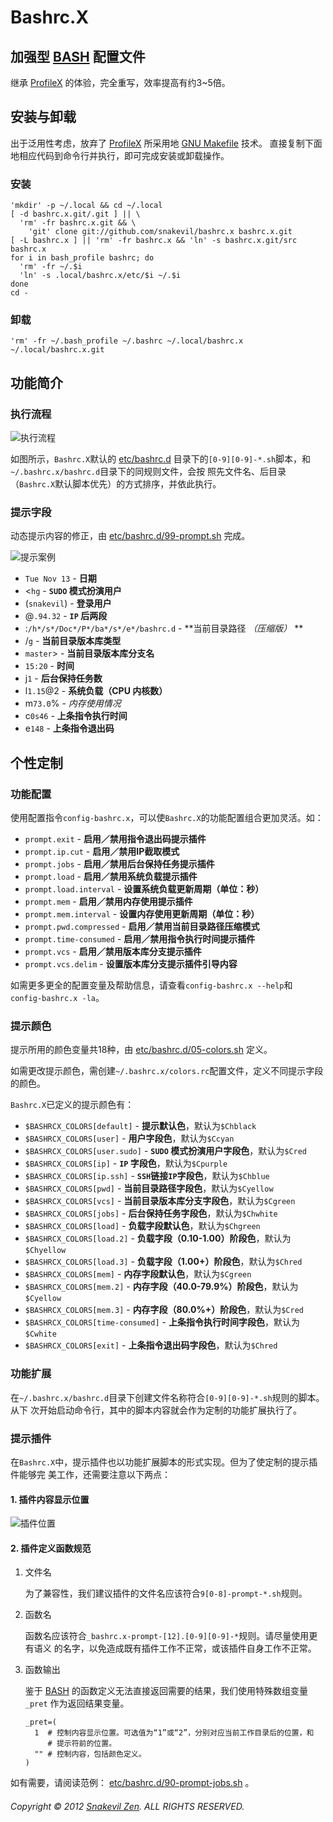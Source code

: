 Bashrc.X
========

加强型 [BASH][] 配置文件
------------------------

继承 [ProfileX][] 的体验，完全重写，效率提高有约3~5倍。

安装与卸载
----------

出于泛用性考虑，放弃了 [ProfileX][] 所采用地
[GNU Makefile](http://www.gnu.org/software/make/manual/make.html) 技术。
直接复制下面地相应代码到命令行并执行，即可完成安装或卸载操作。

### 安装 ###

```shell
'mkdir' -p ~/.local && cd ~/.local
[ -d bashrc.x.git/.git ] || \
  'rm' -fr bashrc.x.git && \
    'git' clone git://github.com/snakevil/bashrc.x bashrc.x.git
[ -L bashrc.x ] || 'rm' -fr bashrc.x && 'ln' -s bashrc.x.git/src bashrc.x
for i in bash_profile bashrc; do
  'rm' -fr ~/.$i
  'ln' -s .local/bashrc.x/etc/$i ~/.$i
done
cd -
```

### 卸载 ###

```shell
'rm' -fr ~/.bash_profile ~/.bashrc ~/.local/bashrc.x ~/.local/bashrc.x.git
```

功能简介
--------

### 执行流程 ###

![执行流程](https://raw.github.com/snakevil/bashrc.x/master/doc/workflow.png)

如图所示，`Bashrc.X`默认的
[etc/bashrc.d](https://github.com/snakevil/bashrc.x/tree/master/src/etc/bashrc.d)
目录下的`[0-9][0-9]-*.sh`脚本，和`~/.bashrc.x/bashrc.d`目录下的同规则文件，会按
照先文件名、后目录（`Bashrc.X`默认脚本优先）的方式排序，并依此执行。

### 提示字段 ###

动态提示内容的修正，由
[etc/bashrc.d/99-prompt.sh](https://github.com/snakevil/bashrc.x/blob/master/src/etc/bashrc.d/99-prompt.sh)
完成。

![提示案例](https://raw.github.com/snakevil/bashrc.x/master/doc/prompting-sample.png)

* `Tue Nov 13` - **日期**
* <`hg` - **`SUDO` 模式扮演用户**
* (`snakevil`) - **登录用户**
* @`.94.32` - **`IP` 后两段**
* :`/h*/s*/Doc*/P*/ba*/s*/e*/bashrc.d` - **当前目录路径 _（压缩版）_ **
* /`g` - **当前目录版本库类型**
* `master`> - **当前目录版本库分支名**
* `15:20` - **时间**
* j`1` - **后台保持任务数**
* l`1.15`@2 - **系统负载（CPU 内核数）**
* m`73.0`% - *内存使用情况*
* c`0s46` - **上条指令执行时间**
* e`148` - **上条指令退出码**

个性定制
--------

### 功能配置 ###

使用配置指令`config-bashrc.x`，可以使`Bashrc.X`的功能配置组合更加灵活。如：

* `prompt.exit` - **启用／禁用指令退出码提示插件**
* `prompt.ip.cut` - **启用／禁用IP截取模式**
* `prompt.jobs` - **启用／禁用后台保持任务提示插件**
* `prompt.load` - **启用／禁用系统负载提示插件**
* `prompt.load.interval` - **设置系统负载更新周期（单位：秒）**
* `prompt.mem` - **启用／禁用内存使用提示插件**
* `prompt.mem.interval` - **设置内存使用更新周期（单位：秒）**
* `prompt.pwd.compressed` - **启用／禁用当前目录路径压缩模式**
* `prompt.time-consumed` - **启用／禁用指令执行时间提示插件**
* `prompt.vcs` - **启用／禁用版本库分支提示插件**
* `prompt.vcs.delim` - **设置版本库分支提示插件引导内容**

如需更多更全的配置变量及帮助信息，请查看`config-bashrc.x --help`和
`config-bashrc.x -la`。

### 提示颜色 ###

提示所用的颜色变量共18种，由
[etc/bashrc.d/05-colors.sh](https://github.com/snakevil/bashrc.x/blob/master/src/etc/bashrc.d/05-colors.sh)
定义。

如需更改提示颜色，需创建`~/.bashrc.x/colors.rc`配置文件，定义不同提示字段的颜色。

`Bashrc.X`已定义的提示颜色有：

* `$BASHRCX_COLORS[default]` - **提示默认色**，默认为`$Chblack`
* `$BASHRCX_COLORS[user]` - **用户字段色**，默认为`$Ccyan`
* `$BASHRCX_COLORS[user.sudo]` - **`SUDO` 模式扮演用户字段色**，默认为`$Cred`
* `$BASHRCX_COLORS[ip]` - **`IP` 字段色**，默认为`$Cpurple`
* `$BASHRCX_COLORS[ip.ssh]` - **`SSH`链接`IP`字段色**，默认为`$Chblue`
* `$BASHRCX_COLORS[pwd]` - **当前目录路径字段色**，默认为`$Cyellow`
* `$BASHRCX_COLORS[vcs]` - **当前目录版本库分支字段色**，默认为`$Cgreen`
* `$BASHRCX_COLORS[jobs]` - **后台保持任务字段色**，默认为`$Chwhite`
* `$BASHRCX_COLORS[load]` - **负载字段默认色**，默认为`$Chgreen`
* `$BASHRCX_COLORS[load.2]` - **负载字段（0.10-1.00）阶段色**，默认为`$Chyellow`
* `$BASHRCX_COLORS[load.3]` - **负载字段（1.00+）阶段色**，默认为`$Chred`
* `$BASHRCX_COLORS[mem]` - **内存字段默认色**，默认为`$Cgreen`
* `$BASHRCX_COLORS[mem.2]` - **内存字段（40.0-79.9%）阶段色**，默认为`$Cyellow`
* `$BASHRCX_COLORS[mem.3]` - **内存字段（80.0%+）阶段色**，默认为`$Cred`
* `$BASHRCX_COLORS[time-consumed]` - **上条指令执行时间字段色**，默认为`$Cwhite`
* `$BASHRCX_COLORS[exit]` - **上条指令退出码字段色**，默认为`$Chred`

### 功能扩展 ###

在`~/.bashrc.x/bashrc.d`目录下创建文件名称符合`[0-9][0-9]-*.sh`规则的脚本。从下
次开始启动命令行，其中的脚本内容就会作为定制的功能扩展执行了。

### 提示插件 ###

在`Bashrc.X`中，提示插件也以功能扩展脚本的形式实现。但为了使定制的提示插件能够完
美工作，还需要注意以下两点：

#### 1. 插件内容显示位置 ####

![插件位置](https://raw.github.com/snakevil/bashrc.x/master/doc/plugins-positions.png)

#### 2. 插件定义函数规范 ####

1. 文件名

    为了兼容性，我们建议插件的文件名应该符合`9[0-8]-prompt-*.sh`规则。

2. 函数名

    函数名应该符合`_bashrc.x-prompt-[12].[0-9][0-9]-*`规则。请尽量使用更有语义
    的名字，以免造成既有插件工作不正常，或该插件自身工作不正常。

3. 函数输出

    鉴于 [BASH][] 的函数定义无法直接返回需要的结果，我们使用特殊数组变量`_pret`
    作为返回结果变量。

    ```shell
    _pret=(
      1  # 控制内容显示位置。可选值为“1”或“2”，分别对应当前工作目录后的位置，和
         # 提示符前的位置。
      "" # 控制内容，包括颜色定义。
    )
    ```

如有需要，请阅读范例：
[etc/bashrc.d/90-prompt-jobs.sh](https://github.com/snakevil/bashrc.x/blob/master/src/etc/bashrc.d/90-prompt-jobs.sh)
。

###### Copyright © 2012 [Snakevil Zen][me]. ALL RIGHTS RESERVED. ######

[profilex]: https://github.com/snakevil/profilex (ProfileX)
[bash]: http://www.gnu.org/software/bash/manual/html_node/index.html
[me]: https://szen.in
